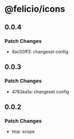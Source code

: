 # @felicio/icons

## 0.0.4

### Patch Changes

- 8ac00ff3: changeset config

## 0.0.3

### Patch Changes

- 4783ea1a: changeset config

## 0.0.2

### Patch Changes

- tmp: scope
